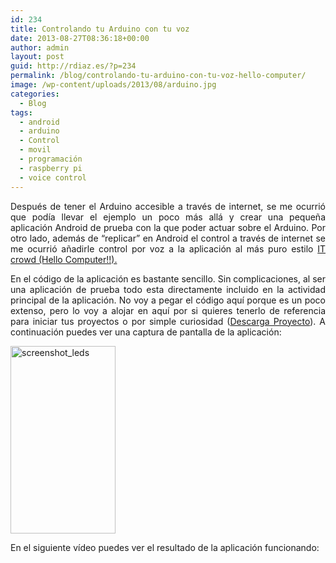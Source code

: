 ```yaml
---
id: 234
title: Controlando tu Arduino con tu voz
date: 2013-08-27T08:36:18+00:00
author: admin
layout: post
guid: http://rdiaz.es/?p=234
permalink: /blog/controlando-tu-arduino-con-tu-voz-hello-computer/
image: /wp-content/uploads/2013/08/arduino.jpg
categories:
  - Blog
tags:
  - android
  - arduino
  - Control
  - movil
  - programación
  - raspberry pi
  - voice control
---
```

<p style="text-align: justify;">
  Después de tener el Arduino accesible a través de internet, se me ocurrió que podía llevar el ejemplo un poco más allá y crear una pequeña aplicación Android de prueba con la que poder actuar sobre el Arduino. Por otro lado, además de &#8220;replicar&#8221; en Android el control a través de internet se me ocurrió añadirle control por voz a la aplicación al más puro estilo <a href="http://www.youtube.com/watch?v=lu88J5JL8Hw" target="_blank">IT crowd (Hello Computer!!).</a>
</p>

<p style="text-align: justify;">
  En el código de la aplicación es bastante sencillo. Sin complicaciones, al ser una aplicación de prueba todo esta directamente incluido en la actividad principal de la aplicación. No voy a pegar el código aquí porque es un poco extenso, pero lo voy a alojar en aquí por si quieres tenerlo de referencia para iniciar tus proyectos o por simple curiosidad (<a href="http://rdiaz.es/descargas/ArduinoLigths.zip" target="_blank">Descarga Proyecto</a>). A continuación puedes ver una captura de pantalla de la aplicación:
</p>

<p style="text-align: justify;">
  <a href="https://i1.wp.com/rdiaz.es/wp-content/uploads/2013/08/screenshot_leds.png"><img class="aligncenter size-medium wp-image-235" alt="screenshot_leds" src="https://i1.wp.com/rdiaz.es/wp-content/uploads/2013/08/screenshot_leds.png?resize=168%2C300" width="168" height="300" srcset="https://i1.wp.com/rdiaz.es/wp-content/uploads/2013/08/screenshot_leds.png?resize=168%2C300 168w, https://i1.wp.com/rdiaz.es/wp-content/uploads/2013/08/screenshot_leds.png?resize=576%2C1024 576w, https://i1.wp.com/rdiaz.es/wp-content/uploads/2013/08/screenshot_leds.png?w=720 720w" sizes="(max-width: 168px) 100vw, 168px" data-recalc-dims="1" /></a>
</p>

<p style="text-align: justify;">
  En el siguiente vídeo puedes ver el resultado de la aplicación funcionando:
</p>

<p style="text-align: justify;">
</p>